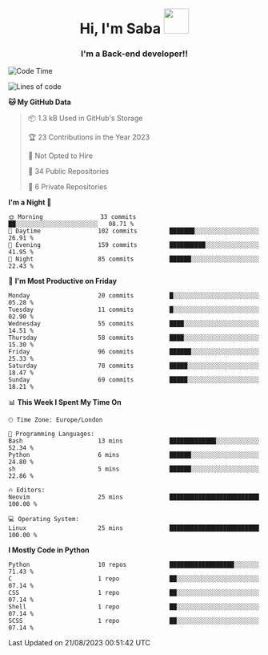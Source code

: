 <h1 align="center">Hi, I'm Saba <img src="https://media.giphy.com/media/EdB2g3VFDoKs57oe1w/giphy.gif" width="50"></h1>
<h3 align="center">I'm a Back-end developer!!</h3>

<!--START_SECTION:waka-->
![Code Time](http://img.shields.io/badge/Code%20Time-765%20hrs%2015%20mins-blue)

![Lines of code](https://img.shields.io/badge/From%20Hello%20World%20I%27ve%20Written-51.0%20thousand%20lines%20of%20code-blue)

**🐱 My GitHub Data** 

> 📦 1.3 kB Used in GitHub's Storage 
 > 
> 🏆 23 Contributions in the Year 2023
 > 
> 🚫 Not Opted to Hire
 > 
> 📜 34 Public Repositories 
 > 
> 🔑 6 Private Repositories 
 > 
**I'm a Night 🦉** 

```text
🌞 Morning                33 commits          ██░░░░░░░░░░░░░░░░░░░░░░░   08.71 % 
🌆 Daytime                102 commits         ███████░░░░░░░░░░░░░░░░░░   26.91 % 
🌃 Evening                159 commits         ██████████░░░░░░░░░░░░░░░   41.95 % 
🌙 Night                  85 commits          ██████░░░░░░░░░░░░░░░░░░░   22.43 % 
```
📅 **I'm Most Productive on Friday** 

```text
Monday                   20 commits          █░░░░░░░░░░░░░░░░░░░░░░░░   05.28 % 
Tuesday                  11 commits          █░░░░░░░░░░░░░░░░░░░░░░░░   02.90 % 
Wednesday                55 commits          ████░░░░░░░░░░░░░░░░░░░░░   14.51 % 
Thursday                 58 commits          ████░░░░░░░░░░░░░░░░░░░░░   15.30 % 
Friday                   96 commits          ██████░░░░░░░░░░░░░░░░░░░   25.33 % 
Saturday                 70 commits          █████░░░░░░░░░░░░░░░░░░░░   18.47 % 
Sunday                   69 commits          █████░░░░░░░░░░░░░░░░░░░░   18.21 % 
```


📊 **This Week I Spent My Time On** 

```text
🕑︎ Time Zone: Europe/London

💬 Programming Languages: 
Bash                     13 mins             █████████████░░░░░░░░░░░░   52.34 % 
Python                   6 mins              ██████░░░░░░░░░░░░░░░░░░░   24.80 % 
sh                       5 mins              ██████░░░░░░░░░░░░░░░░░░░   22.86 % 

🔥 Editors: 
Neovim                   25 mins             █████████████████████████   100.00 % 

💻 Operating System: 
Linux                    25 mins             █████████████████████████   100.00 % 
```

**I Mostly Code in Python** 

```text
Python                   10 repos            ██████████████████░░░░░░░   71.43 % 
C                        1 repo              ██░░░░░░░░░░░░░░░░░░░░░░░   07.14 % 
CSS                      1 repo              ██░░░░░░░░░░░░░░░░░░░░░░░   07.14 % 
Shell                    1 repo              ██░░░░░░░░░░░░░░░░░░░░░░░   07.14 % 
SCSS                     1 repo              ██░░░░░░░░░░░░░░░░░░░░░░░   07.14 % 
```




 Last Updated on 21/08/2023 00:51:42 UTC
<!--END_SECTION:waka-->
